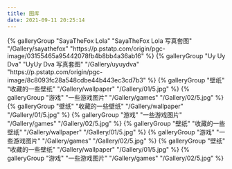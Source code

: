 ```yaml
---
title: 图库
date: 2021-09-11 20:25:14
---
```

<div class="gallery-group-main">
{% galleryGroup "SayaTheFox Lola" "SayaTheFox Lola 写真套图" "/Gallery/sayathefox" "https://p.pstatp.com/origin/pgc-image/03155465a95442078fb4b8bb4a36ab16" %}
{% galleryGroup "Uy Uy Dva" "UyUy Dva 写真套图" "/Gallery/uyuydva" "https://p.pstatp.com/origin/pgc-image/8c8093fc28a548cdbe44b443ec3cd7b3" %}
{% galleryGroup "壁纸" "收藏的一些壁纸" "/Gallery/wallpaper" "/Gallery/01/5.jpg" %}
{% galleryGroup "游戏" "一些游戏图片" "/Gallery/games" "/Gallery/02/5.jpg" %}
{% galleryGroup "壁纸" "收藏的一些壁纸" "/Gallery/wallpaper" "/Gallery/01/5.jpg" %}
{% galleryGroup "游戏" "一些游戏图片" "/Gallery/games" "/Gallery/02/5.jpg" %}
{% galleryGroup "壁纸" "收藏的一些壁纸" "/Gallery/wallpaper" "/Gallery/01/5.jpg" %}
{% galleryGroup "游戏" "一些游戏图片" "/Gallery/games" "/Gallery/02/5.jpg" %}
{% galleryGroup "壁纸" "收藏的一些壁纸" "/Gallery/wallpaper" "/Gallery/01/5.jpg" %}
{% galleryGroup "游戏" "一些游戏图片" "/Gallery/games" "/Gallery/02/5.jpg" %}
</div>